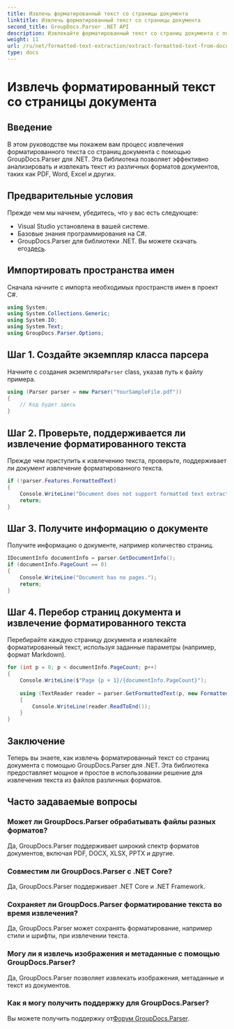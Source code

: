 ```yaml
---
title: Извлечь форматированный текст со страницы документа
linktitle: Извлечь форматированный текст со страницы документа
second_title: GroupDocs.Parser .NET API
description: Извлекайте форматированный текст со страниц документа с помощью GroupDocs.Parser для .NET. Эффективное и надежное решение для извлечения текста.
weight: 11
url: /ru/net/formatted-text-extraction/extract-formatted-text-from-document-page/
type: docs
---
```

# Извлечь форматированный текст со страницы документа

## Введение
В этом руководстве мы покажем вам процесс извлечения форматированного текста со страниц документа с помощью GroupDocs.Parser для .NET. Эта библиотека позволяет эффективно анализировать и извлекать текст из различных форматов документов, таких как PDF, Word, Excel и других.
## Предварительные условия
Прежде чем мы начнем, убедитесь, что у вас есть следующее:
- Visual Studio установлена в вашей системе.
- Базовые знания программирования на C#.
-  GroupDocs.Parser для библиотеки .NET. Вы можете скачать его[здесь](https://releases.groupdocs.com/parser/net/).

## Импортировать пространства имен
Сначала начните с импорта необходимых пространств имен в проект C#.
```csharp
using System;
using System.Collections.Generic;
using System.IO;
using System.Text;
using GroupDocs.Parser.Options;
```
## Шаг 1. Создайте экземпляр класса парсера
 Начните с создания экземпляра`Parser` class, указав путь к файлу примера.
```csharp
using (Parser parser = new Parser("YourSampleFile.pdf"))
{
    // Код будет здесь
}
```
## Шаг 2. Проверьте, поддерживается ли извлечение форматированного текста
Прежде чем приступить к извлечению текста, проверьте, поддерживает ли документ извлечение форматированного текста.
```csharp
if (!parser.Features.FormattedText)
{
    Console.WriteLine("Document does not support formatted text extraction.");
    return;
}
```
## Шаг 3. Получите информацию о документе
Получите информацию о документе, например количество страниц.
```csharp
IDocumentInfo documentInfo = parser.GetDocumentInfo();
if (documentInfo.PageCount == 0)
{
    Console.WriteLine("Document has no pages.");
    return;
}
```
## Шаг 4. Перебор страниц документа и извлечение форматированного текста
Перебирайте каждую страницу документа и извлекайте форматированный текст, используя заданные параметры (например, формат Markdown).
```csharp
for (int p = 0; p < documentInfo.PageCount; p++)
{
    Console.WriteLine($"Page {p + 1}/{documentInfo.PageCount}");
    
    using (TextReader reader = parser.GetFormattedText(p, new FormattedTextOptions(FormattedTextMode.Markdown)))
    {
        Console.WriteLine(reader.ReadToEnd());
    }
}
```

## Заключение
Теперь вы знаете, как извлечь форматированный текст со страниц документа с помощью GroupDocs.Parser для .NET. Эта библиотека предоставляет мощное и простое в использовании решение для извлечения текста из файлов различных форматов.

## Часто задаваемые вопросы
### Может ли GroupDocs.Parser обрабатывать файлы разных форматов?
Да, GroupDocs.Parser поддерживает широкий спектр форматов документов, включая PDF, DOCX, XLSX, PPTX и другие.
### Совместим ли GroupDocs.Parser с .NET Core?
Да, GroupDocs.Parser поддерживает .NET Core и .NET Framework.
### Сохраняет ли GroupDocs.Parser форматирование текста во время извлечения?
Да, GroupDocs.Parser может сохранять форматирование, например стили и шрифты, при извлечении текста.
### Могу ли я извлечь изображения и метаданные с помощью GroupDocs.Parser?
Да, GroupDocs.Parser позволяет извлекать изображения, метаданные и текст из документов.
### Как я могу получить поддержку для GroupDocs.Parser?
 Вы можете получить поддержку от[Форум GroupDocs.Parser](https://forum.groupdocs.com/c/parser/17).